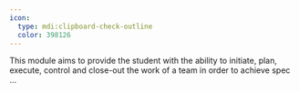 ```yaml
---
icon:
  type: mdi:clipboard-check-outline
  color: 398126
---
```


This module aims to provide the student with the ability to initiate, plan, execute, control and close-out the work of a team in order to achieve spec ... 
